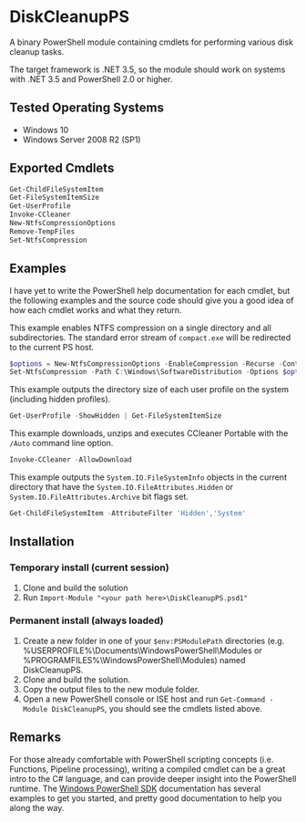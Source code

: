 # DiskCleanupPS
A binary PowerShell module containing cmdlets for performing various disk cleanup tasks.

The target framework is .NET 3.5, so the module should work on systems with .NET 3.5 and PowerShell 2.0 or higher.

## Tested Operating Systems
* Windows 10
* Windows Server 2008 R2 (SP1)

## Exported Cmdlets

```PowerShell
Get-ChildFileSystemItem
Get-FileSystemItemSize
Get-UserProfile
Invoke-CCleaner
New-NtfsCompressionOptions
Remove-TempFiles
Set-NtfsCompression
```

## Examples
I have yet to write the PowerShell help documentation for each cmdlet, but the following examples and the source code should give you a good idea of how each cmdlet works and what they return.


This example enables NTFS compression on a single directory and all subdirectories. The standard error stream of `compact.exe` will be redirected to the current PS host.
```PowerShell
$options = New-NtfsCompressionOptions -EnableCompression -Recurse -ContinueOnError
Set-NtfsCompression -Path C:\Windows\SoftwareDistribution -Options $options -RedirectStandardError
```

This example outputs the directory size of each user profile on the system (including hidden profiles).
```PowerShell
Get-UserProfile -ShowHidden | Get-FileSystemItemSize
```

This example downloads, unzips and executes CCleaner Portable with the `/Auto` command line option.
```PowerShell
Invoke-CCleaner -AllowDownload
```

This example outputs the `System.IO.FileSystemInfo` objects in the current directory that have the `System.IO.FileAttributes.Hidden` or `System.IO.FileAttributes.Archive` bit flags set.
```PowerShell
Get-ChildFileSystemItem -AttributeFilter 'Hidden','System'
```

## Installation

### Temporary install (current session)
1. Clone and build the solution
2. Run `Import-Module "<your path here>\DiskCleanupPS.psd1"`

### Permanent install (always loaded)
1. Create a new folder in one of your `$env:PSModulePath` directories (e.g. %USERPROFILE%\Documents\WindowsPowerShell\Modules or %PROGRAMFILES%\WindowsPowerShell\Modules) named DiskCleanupPS.
2. Clone and build the solution.
3. Copy the output files to the new module folder.
4. Open a new PowerShell console or ISE host and run `Get-Command -Module DiskCleanupPS`, you should see the cmdlets listed above.

## Remarks

For those already comfortable with PowerShell scripting concepts (i.e. Functions, Pipeline processing), writing a compiled cmdlet can be a great intro to the C# language, and can provide deeper insight into the PowerShell runtime. The [Windows PowerShell SDK](https://docs.microsoft.com/en-us/powershell/developer/windows-powershell) documentation has several examples to get you started, and pretty good documentation to help you along the way.

